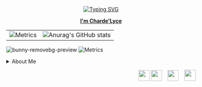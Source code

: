 
<p align="center">   <a href="https://git.io/typing-svg"><img src="https://readme-typing-svg.demolab.com?font=gruvbox&pause=1000&color=93C4F7&center=true&width=438&lines=Nice+to+meet+you+%3AD;Check+out+my+website+below" alt="Typing SVG"/>  </p>

<p align="center"><strong><span>I'm <a title="my website link" href="https://chardelyce.github.io/" target="_blank">Charde'Lyce</a></span></strong></p>  







|  |  |
|----------|----------|
|![Metrics](https://metrics.lecoq.io/chardelyce?template=classic&base.header=0&base.activity=0&base.community=0&base.repositories=0&base.metadata=0&languages=1&habits=1&base=header%2C%20activity%2C%20community%2C%20repositories%2C%20metadata&base.indepth=false&base.hireable=false&base.skip=false&languages=false&languages.ignored=c%23&languages.limit=8&languages.threshold=0%25&languages.other=false&languages.colors=github&languages.sections=most-used&languages.indepth=false&languages.analysis.timeout=15&languages.analysis.timeout.repositories=7.5&languages.categories=markup%2C%20programming&languages.recent.categories=markup%2C%20programming&languages.recent.load=300&languages.recent.days=14&habits=false&habits.from=200&habits.days=14&habits.facts=true&habits.charts=false&habits.charts.type=classic&habits.trim=false&habits.languages.limit=8&habits.languages.threshold=0%25&config.timezone=America%2FNorth_Dakota%2FNew_Salem) |   ![Anurag's GitHub stats](https://github-readme-stats.vercel.app/api?username=chardelyce&show_icons=true&theme=dracula)  |


![bunny-removebg-preview](https://github.com/Chardelyce/chardelyce/assets/63970461/75efc3fd-948a-45e1-ae5e-83fb3e17a25c)  ![Metrics](https://metrics.lecoq.io/chardelyce?template=classic&base.header=0&base.activity=0&base.community=0&base.repositories=0&base.metadata=0&isocalendar=1&base=header%2C%20activity%2C%20community%2C%20repositories%2C%20metadata&base.indepth=false&base.hireable=false&base.skip=false&isocalendar=false&isocalendar.duration=half-year&config.timezone=America%2FNorth_Dakota%2FNew_Salem) 




<details>


  
<summary>About Me</summary>

``` 
                             About Me:
                             I am an Honor BSCS Graduate from Full-Sail University,
                             who likes to work on several projects at a time,
                             research and build up my Github profile,
                             and experiment with different platforms'
                             markdown support.
        _..._
      .'     '.      _                  
     /    .-""-\   _/ \      Programming Languages:Cpp,C#,Java,Cerner CCL,SQL         
   .-|   /: ^ ^ |  |   |     Markup Languages:HTML,CSS
   |  \  |:. U /.-'-./       Scripting Languages:Python
   | .-'-;:__.'    =/        TypeSetting: LaTEX/KaTEX
   .'=  *=|HI   _.='
  /   _.  |    ;
 ;-.-'|    \   |
/   | \    _\  _\
\__/'._;.  ==' ==\           Likes: Dinosaurs,Space ,Shor's Algorthim, 
         \    \   |          Statistics,InLine LaTEX support,fruit snacks
         /    /   /
         /-._/-._/
        \   `\  \
          `-._/._/
```

  
</details>


<p style="text-align: right;"><span style="font-size: 14px;">&nbsp; &nbsp;&nbsp;<a href="https://discord.gg/QK69tD6xGX" target="_blank"><img src="https://clipartcraft.com/images250_/discord-logo-transparent-4.png" width="29" height="29" /></a> <a href="mailto:chardelycee@gmail.com" target="_blank"><img src="https://cdn.icon-icons.com/icons2/652/PNG/512/gmail_icon-icons.com_59877.png" width="29" height="29" /></a>&nbsp; &nbsp; <a href="https://github.com/Chardelyce" target="_blank"><img src="https://icones.pro/wp-content/uploads/2021/06/icone-github-grise.png" alt="" width="29" height="29" /></a>&nbsp; &nbsp; <a href="https://www.linkedin.com/in/charde-lyce-edwards-7098191ba/" target="_blank"><img src="https://cdn.icon-icons.com/icons2/1233/PNG/512/1492718749-linkedin_83603.png" alt="" width="30" height="30" /></a></span></p>
